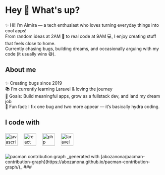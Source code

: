 <h1 align="left">Hey 👋 What's up?</h1>

###

<p align="left">✨ Hi! I’m Almira — a tech enthusiast who loves turning everyday things into cool apps!<br>From random ideas at 2AM 🌙 to real code at 9AM 💻, I enjoy creating stuff that feels close to home.<br>Currently chasing bugs, building dreams, and occasionally arguing with my code (it usually wins 😅).</p>

###

<h2 align="left">About me</h2>

###

<p align="left">✨ Creating bugs since 2019<br>📚 I'm currently learning Laravel & loving the journey<br>🎯 Goals: Build meaningful apps, grow as a fullstack dev, and land my dream job<br>🎲 Fun fact:  I fix one bug and two more appear — it’s basically hydra coding.</p>

###

<h2 align="left">I code with</h2>

###

<div align="left">
  <img src="https://cdn.jsdelivr.net/gh/devicons/devicon/icons/javascript/javascript-original.svg" height="40" alt="javascript logo"  />
  <img width="12" />
  <img src="https://cdn.jsdelivr.net/gh/devicons/devicon/icons/react/react-original.svg" height="40" alt="react logo"  />
  <img width="12" />
  <img src="https://cdn.jsdelivr.net/gh/devicons/devicon/icons/php/php-original.svg" height="40" alt="php logo"  />
  <img width="12" />
  <img src="https://cdn.jsdelivr.net/gh/devicons/devicon/icons/laravel/laravel-original.svg" height="40" alt="laravel logo"  />
</div>

###

<picture>
  <source media="(prefers-color-scheme: dark)" srcset="https://raw.githubusercontent.com/almiraira/almiraira/output/pacman-contribution-graph-dark.svg">
  <source media="(prefers-color-scheme: light)" srcset="https://raw.githubusercontent.com/almiraira/almiraira/output/pacman-contribution-graph.svg">
  <img alt="pacman contribution graph" src="https://raw.githubusercontent.com/almiraira/almiraira/output/pacman-contribution-graph.svg">
</picture>
_generated with [abozanona/pacman-contribution-graph](https://abozanona.github.io/pacman-contribution-graph/)_
###

